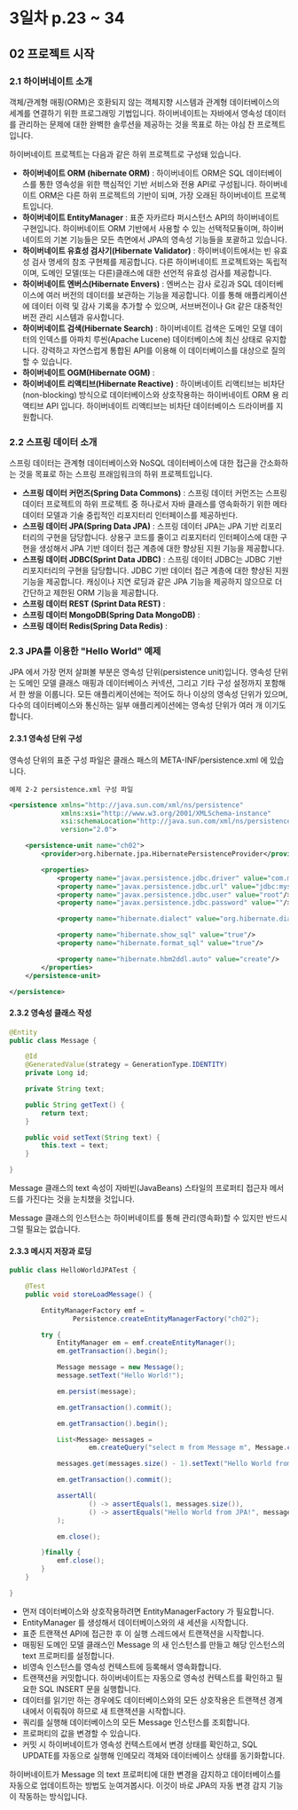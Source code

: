 # 3일차 p.23 ~ 34

## 02 프로젝트 시작

### 2.1 하이버네이트 소개

객체/관계형 매핑(ORM)은 호환되지 않는 객체지향 시스템과 관계형 데이터베이스의
세계를 연결하기 위한 프로그래밍 기법입니다. 하이버네이트는 자바에서 영속성 데이터를
관리하는 문제에 대한 완벽한 솔루션을 제공하는 것을 목표로 하는 야심 찬 프로젝트입니다.

하이버네이트 프로젝트는 다음과 같은 하위 프로젝트로 구성돼 있습니다.

- **하이버네이트 ORM (hibernate ORM)** : 하이버네이트 ORM은 SQL 데이터베이스를 통한 영속성을 위한 핵심적인 기반 서비스와 전용 API로 구성됩니다.
하이버네이트 ORM은 다른 하위 프로젝트의 기반이 되며, 가장 오래된 하이버네이트 프로젝트입니다.
- **하이버네이트 EntityManager** : 표준 자카르타 퍼시스턴스 API의 하이버네이트 구현입니다. 하이버네이트 ORM 기반에서 사용할 수 있는 선택적모듈이며,
하이버네이트의 기본 기능들은 모든 측면에서 JPA의 영속성 기능들을 포괄하고 있습니다.
- **하이버네이트 유효성 검사기(Hibernate Validator)** : 하이버네이트에서는 빈 유효성 검사 명세의 참조 구현체를 제공합니다. 다른 하이버네이트 프로젝트와는 독립적이며, 도메인 모델(또는 다른)클래스에 대한 선언적 유효성 검사를 제공합니다.
- **하이버네이트 엔버스(Hibernate Envers)** : 엔버스는 감사 로깅과 SQL 데이터베이스에 여러 버전의 데이터를 보관하는 기능을 제공합니다.
이를 통해 애플리케이션에 데이터 이력 및 감사 기록을 추가할 수 있으며, 서브버전이나 Git 같은 대중적인 버전 관리 시스템과 유사합니다.
- **하이버네이트 검색(Hibernate Search)** : 하이버네이트 검색은 도메인 모델 데이터의 인덱스를 아파치 루씬(Apache Lucene) 데이터베이스에 
최신 상태로 유지합니다. 강력하고 자연스럽게 통합된 API를 이용해 이 데이터베이스를 대상으로 질의할 수 있습니다.
- **하이버네이트 OGM(Hibernate OGM)** : 
- **하이버네이트 리액티브(Hibernate Reactive)** : 하이버네이트 리액티브는 비차단(non-blocking) 방식으로 데이터베이스와 상호작용하는 하이버네이트 ORM 용 리액티브 API 입니다.
하이버네이트 리액티브는 비차단 데이터베이스 드라이버를 지원합니다. 

### 2.2 스프링 데이터 소개

스프링 데이터는 관계형 데이터베이스와 NoSQL 데이터베이스에 대한 접근을  간소화하는 것을 목표로 하는
스프링 프래임워크의 하위 프로젝트입니다.

- **스프링 데이터 커먼즈(Spring Data Commons)** : 스프링 데이터 커먼즈는 스프링 데이터 프로젝트의 하위 프로젝트 중 하나로서 자바 클래스를 영속화하기 위한 메타데이터 모델과 기술 중립적인 리포지터리 인터페이스를 제공하빈다.
- **스프링 데이터 JPA(Spring Data JPA)** : 스프링 데이터 JPA는 JPA 기반 리포리터리의 구현을 담당합니다. 상용구 코드를 줄이고 리포지터리 인터페이스에 대한 구현을 생성해서 JPA 기반 데이터 접근 계층에 대한 향상된 지원 기능을 제공합니다.
- **스프링 데이터 JDBC(Sprint Data JDBC)** : 스프링 데이터 JDBC는 JDBC 기반 리포지터리의 구현을 담당합니다. 
JDBC 기반 데이터 접근 계층에 대한 향상된 지원 기능을 제공합니다. 캐싱이나 지연 로딩과 같은 JPA 기능을 제공하지 않으므로 더 간단하고 제한된 ORM 기능을 제공합니다.
- **스프링 데이터 REST (Sprint Data REST)** : 
- **스프링 데이터 MongoDB(Spring Data MongoDB)** :
- **스프링 데이터 Redis(Spring Data Redis)** : 

### 2.3 JPA를 이용한 "Hello World" 예제

JPA 에서 가장 먼저 살펴볼 부분은 영속성 단위(persistence unit)입니다.
영속성 단위는 도메인 모델 클래스 매핑과 데이터베이스 커넥션, 그리고 기타 구성 설정까지
포함해서 한 쌍을 이룹니다. 모든 애플리케이션에는 적어도 하나 이상의 영속성 단위가 있으며,
다수의 데이터베이스와 통신하는 일부 애플리케이션에는 영속성 단위가 여러 개 이기도 합니다.

#### 2.3.1 영속성 단위 구성

영속성 단위의 표준 구성 파일은 클래스 패스의 META-INF/persistence.xml 에 있습니다.

`예제 2-2 persistence.xml 구성 파일`

```xml
<persistence xmlns="http://java.sun.com/xml/ns/persistence"
             xmlns:xsi="http://www.w3.org/2001/XMLSchema-instance"
             xsi:schemaLocation="http://java.sun.com/xml/ns/persistence http://java.sun.com/xml/ns/persistence/persistence_2_0.xsd"
             version="2.0">

    <persistence-unit name="ch02">
        <provider>org.hibernate.jpa.HibernatePersistenceProvider</provider>

        <properties>
            <property name="javax.persistence.jdbc.driver" value="com.mysql.cj.jdbc.Driver"/>
            <property name="javax.persistence.jdbc.url" value="jdbc:mysql://localhost:3306/CH02?serverTimezone=UTC"/>
            <property name="javax.persistence.jdbc.user" value="root"/>
            <property name="javax.persistence.jdbc.password" value=""/>

            <property name="hibernate.dialect" value="org.hibernate.dialect.MySQL8Dialect"/>

            <property name="hibernate.show_sql" value="true"/>
            <property name="hibernate.format_sql" value="true"/>

            <property name="hibernate.hbm2ddl.auto" value="create"/>
        </properties>
    </persistence-unit>

</persistence>
```

#### 2.3.2 영속성 클래스 작성

```java
@Entity
public class Message {

    @Id
    @GeneratedValue(strategy = GenerationType.IDENTITY)
    private Long id;

    private String text;

    public String getText() {
        return text;
    }

    public void setText(String text) {
        this.text = text;
    }

}
```

Message 클래스의 text 속성이 자바빈(JavaBeans) 스타일의 프로퍼티 접근자 메서드를 가진다는 것을 눈치챘을 것입니다.


Message 클래스의 인스턴스는 하이버네이트를 통해 관리(영속화)할 수 있지만 반드시 그럴 필요는 없습니다. 

#### 2.3.3 메시지 저장과 로딩

```java
public class HelloWorldJPATest {

    @Test
    public void storeLoadMessage() {

        EntityManagerFactory emf =
                Persistence.createEntityManagerFactory("ch02");

        try {
            EntityManager em = emf.createEntityManager();
            em.getTransaction().begin();

            Message message = new Message();
            message.setText("Hello World!");

            em.persist(message);

            em.getTransaction().commit();

            em.getTransaction().begin();

            List<Message> messages =
                    em.createQuery("select m from Message m", Message.class).getResultList();

            messages.get(messages.size() - 1).setText("Hello World from JPA!");

            em.getTransaction().commit();

            assertAll(
                    () -> assertEquals(1, messages.size()),
                    () -> assertEquals("Hello World from JPA!", messages.get(0).getText())
            );

            em.close();

        }finally {
            emf.close();
        }
    }

}

```

- 먼저 데이터베이스와 상호작용하려면 EntityManagerFactory 가 필요합니다.
- EntityManager 를 생성해서 데이터베이스와의 새 세션을 시작합니다.
- 표준 트랜잭션 API에 접근한 후 이 실행 스레드에서 트랜잭션을 시작합니다.
- 매핑된 도메인 모델 클래스인 Message 의 새 인스턴스를 만들고 해당 인스턴스의 text 프로퍼티를 설정합니다.
- 비영속 인스턴스를 영속성 컨텍스트에 등록해서 영속화합니다.
- 트랜잭션을 커밋합니다. 하이버네이트는 자동으로 영속성 컨텍스트를 확인하고 필요한 SQL INSERT 문을 실행합니다.
- 데이터를 읽기만 하는 경우에도 데이터베이스와의 모든 상호작용은 트랜잭션 경계 내에서 이뤄줘야 하므로 새 트랜잭션을 시작합니다. 
- 쿼리를 실행해 데이터베이스의 모든 Message 인스턴스를 조회합니다.
- 프로퍼티의 값을 변경할 수 있습니다.
- 커밋 시 하이버네이트가 영속성 컨텍스트에서 변경 상태를 확인하고, SQL UPDATE를 자동으로 실행해 인메모리 객체와 데이터베이스 상태를 동기화합니다.

하이버네이트가 Message 의 text 프로퍼티에 대한 변경을 감지하고 데이터베이스를 자동으로 업데이트하는 방법도 눈여겨봅시다.
이것이 바로 JPA의 자동 변경 감지 기능이 작동하는 방식입니다.